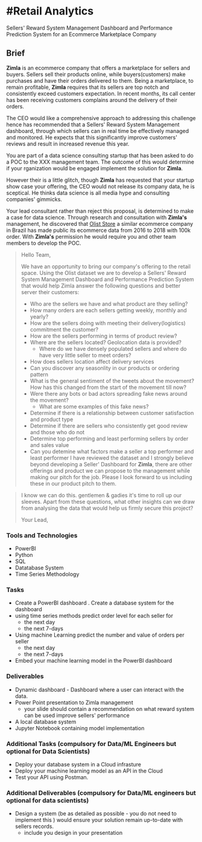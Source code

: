# #Retail Analytics 
Sellers' Reward System Management Dashboard and Performance Prediction System for an Ecommerce Marketplace Company

## Brief
<strong>Zimla</strong> is an ecommerce company that offers a marketplace for sellers and buyers.  Sellers sell their products online, while buyers(customers) make purchases and have their orders delivered to them. Being a marketplace, to remain profitable, <strong>Zimla</strong> requires that its sellers are top notch and consistently exceed customers expectation. In recent months, its  call center has  been receiving customers complains around the delivery of their orders. 

The CEO would like a comprehensive approach to addressing this challenge hence has recommended that a Sellers' Reward System Management dashboard, through which sellers can in real time be effectively managed and monitored. He expects that this significantly improve customers' reviews and result in increased revenue this  year.

You are part of a data science consulting startup that  has been  asked to do a POC to the XXX management team. The outcome of this would determine if your rganization would be engaged implement the solution for <strong>Zimla</strong>. 

However their is a little glitch, though <strong>Zimla</strong> has  requested that your startup show case your offering, the CEO would not release its company data, he is sceptical. He thinks data science is all media hype and consulting companies' gimmicks.

Your lead consultant rather than reject this proposal, is determined to make a case for data science.  Through research and consultation with  <strong>Zimla's</strong>  management, he discovered that [Olist Store](https://olist.com/) a similar ecommerce company in Brazil  has made public its ecommerce data from 2016 to 2018 with 100k order.  With <strong>Zimla's</strong>  permission he would require you and other team members to develop the POC.

> Hello Team,
> 
> We have an opportunity to bring our company's offering to the retail space. Using the Olist dataset we are to develop a Sellers' Reward System Management Dashboard and Performance Prediction System that would help Zimla answer the following questions and better server their customers:
>
> - Who are the sellers we have and what product are they selling?
> - How many orders are each sellers getting weekly, monthly and yearly?
> - How are the sellers doing with meeting their delivery(logistics) commitment the customer?
> - How are the sellers performing in terms of product review?
> - Where are the sellers located?  Geolocation data is provided?
>   - Where do we have densely populated sellers and where do have very little seller to meet orders?
> - How does sellers location affect delivery services
> - Can you discover any seasonlity in our products or ordering pattern 
> - What is the general sentiment of the tweets about the movement? How has this changed from the start of the movement till now?
> - Were there any bots or bad actors spreading fake news around the movement?
>   - What are some examples of this fake news?
> - Determine if there is a relationship between customer satisfaction and product type
> - Determine if there are sellers who consistently get good review and those who do not
> - Determine top performing and least performing sellers by order and sales value
> - Can you detemine what factors make a seller a top performer and least performer
> I have reviewed the dataset and I strongly believe beyond developing a Seller' Dashboard for <strong>Zimla</strong>, there are other offerings and product we can propose to the management while making our pitch for the job.  Please I look forward to us including these in our product pitch to them.  

> I know we can do this. gentlemen & gadies it's time to roll up our sleeves. Apart from these questions, what other insights can we draw from analysing the data that would help us firmly secure this project?
>
> Your Lead,

### Tools and Technologies
- PowerBI
- Python
- SQL
- Datatabase System 
- Time Series Methodology

### Tasks
- Create a PowerBI dashboard 
. Create a database system  for the dashboard
- using time series methods predict  order level for each seller for 
  - the next day
  - the next 7-days 
- Using machine Learning  predict the number and value of orders per seller
  - the next day
  - the next 7-days 
- Embed your machine learning model in the PowerBI dashboard

### Deliverables
- Dynamic dashboard - Dashboard where a user can interact with the data.
- Power Point presentation to Zimla management
  - your slide should contain a recommendation on what reward system can be used improve sellers' performance
- A local database system
- Jupyter Notebook containing model implementation

### Additional Tasks (compulsory for Data/ML Engineers but optional for Data Scientists)

- Deploy your database system in a Cloud infrasture
- Deploy your machine learning model as an API in the Cloud
- Test your API using Postman.



### Additional Deliverables (compulsory for Data/ML engineers but optional for data scientists)
- Design a system (be as detailed as possible - you do not need to implement this ) would ensure your solution remain up-to-date with sellers records.
  - include you design in your presentation 



